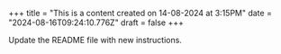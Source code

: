 +++
title = "This is a content created on 14-08-2024 at 3:15PM"
date = "2024-08-16T09:24:10.776Z"
draft = false
+++

  Update the README file with new instructions.
        